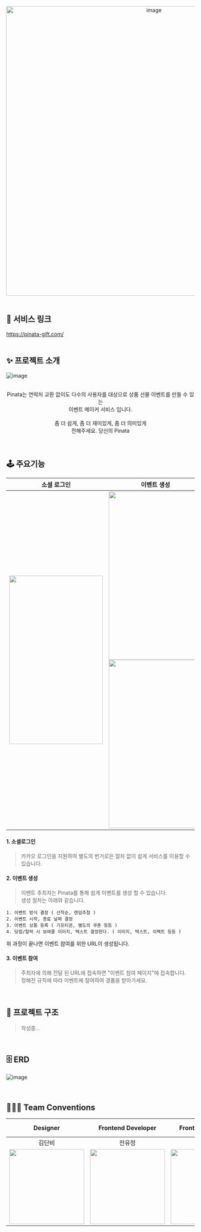 <div align="center">
  <img width="774" alt="image" src="https://user-images.githubusercontent.com/78334008/192086757-618aa989-4aee-48d1-aa5a-adcfa0fee7d0.png">
</div>

</br>

## 🎁 서비스 링크
https://pinata-gift.com/
</br>
</br>

## ✨ 프로젝트 소개
![image](https://user-images.githubusercontent.com/78334008/192086989-9fdd6119-bfcf-4245-a309-82336be583ee.png)

</br>

<div align="center">
Pinata는 연락처 교환 없이도 다수의 사용자를 대상으로 상품 선물 이벤트를 만들 수 있는 </br>
이벤트 메이커 서비스 입니다.</br>
</br>
좀 더 쉽게, 좀 더 재미있게, 좀 더 의미있게 </br>
전해주세요. 당신의 Pinata
</div>

</br>
</br>

## 🕹️ 주요기능
|                                                           소셜 로그인                                                           |                                                            이벤트 생성                                                            |                                                                이벤트 참여                                                                 |
| :------------------------------------------------------------------------------------------------------------------------------------------: | :------------------------------------------------------------------------------------------------------------------------------------------: | :------------------------------------------------------------------------------------------------------------------------------------------: |
|     <img src="https://user-images.githubusercontent.com/78334008/192087560-22065914-2491-4b4f-a236-1679ac325164.gif" width="250" height="450">      |     <div><img src="https://user-images.githubusercontent.com/78334008/192087580-f95be32f-e41a-4526-8c0c-e7717ed4134a.gif" width="250" height="450"> <img src="https://user-images.githubusercontent.com/78334008/192087644-5a499cf5-4846-4e3b-bcae-42987f435f1d.gif" width="250" height="450"> </div>     |      <img src="https://user-images.githubusercontent.com/78334008/192087697-dfe1926e-14e1-426f-9b5b-5f46b1d0290e.gif" width="250" height="450">    |

#### 1. 소셜로그인  
> 카카오 로그인을 지원하여 별도의 번거로은 절차 없이 쉽게 서비스를 이용할 수 있습니다.

#### 2. 이벤트 생성
> 이벤트 추최자는 Pinata를 통해 쉽게 이벤트를 생성 할 수 있습니다.  
생성 절차는 아래와 같습니다.  
  
    1. 이벤트 방식 결정 ( 선착순, 랜덤추첨 )  
    2. 이벤트 시작, 종료 날짜 결정
    3. 이벤트 상품 등록 ( 기프티콘, 별도의 쿠폰 등등 )  
    4. 당첨/탈락 시 보여줄 이미지, 텍스트 결정한다. ( 이미지, 텍스트, 이펙트 등등 )  
    
위 과정이 끝나면 이벤트 참여를 위한 URL이 생성됩니다.  
  
#### 3. 이벤트 참여  
> 주최자에 의해 전달 된 URL에 접속하면 "이벤트 참여 페이지"에 접속합니다.  
정해진 규칙에 따라 이벤트에 참여하여 경품을 받아가세요.

</br>

## 📃 프로젝트 구조
> 작성중...

</br>

## 🗄 ERD
![image](https://user-images.githubusercontent.com/78334008/192090992-b1e4c7dc-e956-499c-9716-3fe75917de68.png)

</br>

## 👨🏻‍💻 Team Conventions

|                                                           Designer                                                           |                                                            Frontend Developer                                                            |                                                                 Frontend Developer                                                                 |                                                                 PM</br>Backend Developer                                                                 |                                                                 Backend Developer                                                                 |
| :-----------------------------------------------------------------------------------------------------------------------------: | :-----------------------------------------------------------------------------------------------------------------------------: | :------------------------------------------------------------------------------------------------------------------------------------------: | :------------------------------------------------------------------------------------------------------------------------------------------: | :------------------------------------------------------------------------------------------------------------------------------------------: |
|                              김단비                                                        |                                          전유정                                          |                                                   조찬기                                                     |                                                   김지훈                                                     |                                                   박혜린                                                     |
| <img src="https://user-images.githubusercontent.com/78334008/192086155-8f4b8d50-4f40-4916-9c8d-da7fd7069d81.png" width="200" /> | <img src="https://user-images.githubusercontent.com/78334008/192086107-da875220-de46-42cb-b619-8d64b45ffdec.png" width="200" /> | <img src="https://user-images.githubusercontent.com/78334008/192086179-3f1ee237-4626-4a2e-884a-c4b4759abef2.png" width="200" height="200" /> | <img src="https://user-images.githubusercontent.com/78334008/147055099-8fc529ef-6eda-4b0a-907e-7c439f9c9f99.png" width="200" height="200" /> | <img src="https://user-images.githubusercontent.com/78334008/192086199-ec307b78-bcc3-4eec-be65-c7e9c1e68b52.png" width="200" height="200" /> |
